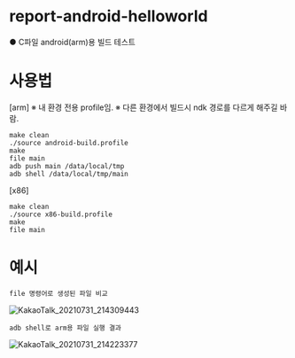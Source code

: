 # report-android-helloworld
 
● C파일 android(arm)용 빌드 테스트

# 사용법

[arm]
※ 내 환경 전용 profile임.
※ 다른 환경에서 빌드시 ndk 경로를 다르게 해주길 바람.

	make clean
	./source android-build.profile
	make
	file main
	adb push main /data/local/tmp
	adb shell /data/local/tmp/main
	
[x86]

	make clean
	./source x86-build.profile
	make
	file main


# 예시
	file 명령어로 생성된 파일 비교
![KakaoTalk_20210731_214309443](https://user-images.githubusercontent.com/12112214/127740253-6457c3ca-e5fd-4809-a787-473f215d216b.png)

	adb shell로 arm용 파일 실행 결과
![KakaoTalk_20210731_214223377](https://user-images.githubusercontent.com/12112214/127740265-09e5a9f1-30ff-428b-976c-f1c22364064e.png)

